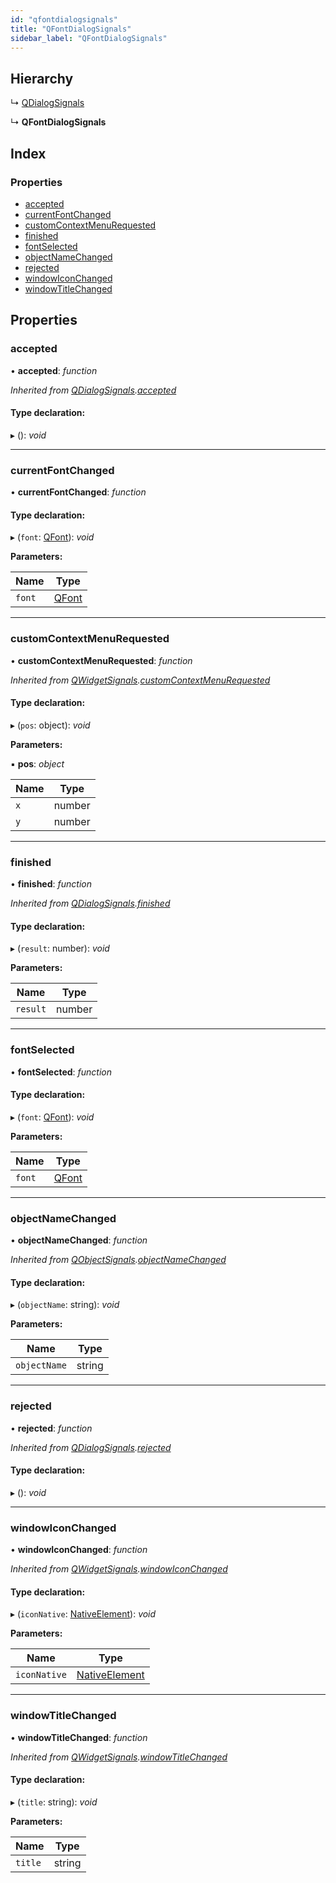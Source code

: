 ```yaml
---
id: "qfontdialogsignals"
title: "QFontDialogSignals"
sidebar_label: "QFontDialogSignals"
---
```


## Hierarchy

  ↳ [QDialogSignals](qdialogsignals.md)

  ↳ **QFontDialogSignals**

## Index

### Properties

* [accepted](qfontdialogsignals.md#accepted)
* [currentFontChanged](qfontdialogsignals.md#currentfontchanged)
* [customContextMenuRequested](qfontdialogsignals.md#customcontextmenurequested)
* [finished](qfontdialogsignals.md#finished)
* [fontSelected](qfontdialogsignals.md#fontselected)
* [objectNameChanged](qfontdialogsignals.md#objectnamechanged)
* [rejected](qfontdialogsignals.md#rejected)
* [windowIconChanged](qfontdialogsignals.md#windowiconchanged)
* [windowTitleChanged](qfontdialogsignals.md#windowtitlechanged)

## Properties

###  accepted

• **accepted**: *function*

*Inherited from [QDialogSignals](qdialogsignals.md).[accepted](qdialogsignals.md#accepted)*

#### Type declaration:

▸ (): *void*

___

###  currentFontChanged

• **currentFontChanged**: *function*

#### Type declaration:

▸ (`font`: [QFont](../classes/qfont.md)): *void*

**Parameters:**

Name | Type |
------ | ------ |
`font` | [QFont](../classes/qfont.md) |

___

###  customContextMenuRequested

• **customContextMenuRequested**: *function*

*Inherited from [QWidgetSignals](qwidgetsignals.md).[customContextMenuRequested](qwidgetsignals.md#customcontextmenurequested)*

#### Type declaration:

▸ (`pos`: object): *void*

**Parameters:**

▪ **pos**: *object*

Name | Type |
------ | ------ |
`x` | number |
`y` | number |

___

###  finished

• **finished**: *function*

*Inherited from [QDialogSignals](qdialogsignals.md).[finished](qdialogsignals.md#finished)*

#### Type declaration:

▸ (`result`: number): *void*

**Parameters:**

Name | Type |
------ | ------ |
`result` | number |

___

###  fontSelected

• **fontSelected**: *function*

#### Type declaration:

▸ (`font`: [QFont](../classes/qfont.md)): *void*

**Parameters:**

Name | Type |
------ | ------ |
`font` | [QFont](../classes/qfont.md) |

___

###  objectNameChanged

• **objectNameChanged**: *function*

*Inherited from [QObjectSignals](qobjectsignals.md).[objectNameChanged](qobjectsignals.md#objectnamechanged)*

#### Type declaration:

▸ (`objectName`: string): *void*

**Parameters:**

Name | Type |
------ | ------ |
`objectName` | string |

___

###  rejected

• **rejected**: *function*

*Inherited from [QDialogSignals](qdialogsignals.md).[rejected](qdialogsignals.md#rejected)*

#### Type declaration:

▸ (): *void*

___

###  windowIconChanged

• **windowIconChanged**: *function*

*Inherited from [QWidgetSignals](qwidgetsignals.md).[windowIconChanged](qwidgetsignals.md#windowiconchanged)*

#### Type declaration:

▸ (`iconNative`: [NativeElement](../globals.md#nativeelement)): *void*

**Parameters:**

Name | Type |
------ | ------ |
`iconNative` | [NativeElement](../globals.md#nativeelement) |

___

###  windowTitleChanged

• **windowTitleChanged**: *function*

*Inherited from [QWidgetSignals](qwidgetsignals.md).[windowTitleChanged](qwidgetsignals.md#windowtitlechanged)*

#### Type declaration:

▸ (`title`: string): *void*

**Parameters:**

Name | Type |
------ | ------ |
`title` | string |

